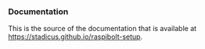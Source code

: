 ### Documentation

This is the source of the documentation that is available at  
https://stadicus.github.io/raspibolt-setup.